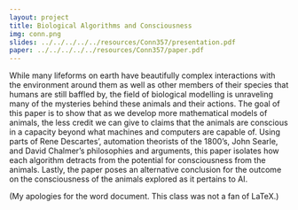```yaml
---
layout: project
title: Biological Algorithms and Consciousness
img: conn.png
slides: ../../../../../resources/Conn357/presentation.pdf
paper: ../../../../../resources/Conn357/paper.pdf
---
```


While many lifeforms on earth have beautifully complex interactions with the environment around them as well as other members of their species that humans are still baffled by, the field of biological modelling is unraveling many of the mysteries behind these animals and their actions. The goal of this paper is to show that as we develop more mathematical models of animals, the less credit we can give to claims that the animals are conscious in a capacity beyond what machines and computers are capable of. Using parts of Rene Descartes’, automation theorists of the 1800’s, John Searle, and David Chalmer’s philosophies and arguments, this paper isolates how each algorithm detracts from the potential for consciousness from the animals. Lastly, the paper poses an alternative conclusion for the outcome on the consciousness of the animals explored as it pertains to AI.

(My apologies for the word document. This class was not a fan of LaTeX.)
